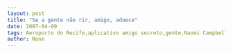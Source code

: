 ```yaml
---
layout: post
title: "Se a gente não rir, amigo, adoece"
date: 2007-04-09
tags: Aeroporto do Recife,aplicativo amigo secreto,gente,Naomi Campbell
author: None
---
```

 